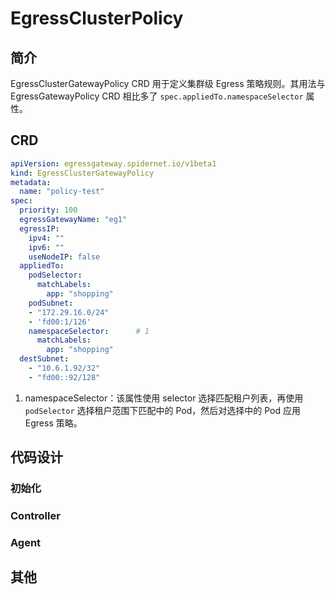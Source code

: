 # EgressClusterPolicy

## 简介

EgressClusterGatewayPolicy CRD 用于定义集群级 Egress 策略规则。其用法与 EgressGatewayPolicy CRD 相比多了 `spec.appliedTo.namespaceSelector` 属性。

## CRD
```yaml
apiVersion: egressgateway.spidernet.io/v1beta1
kind: EgressClusterGatewayPolicy
metadata:
  name: "policy-test"
spec:
  priority: 100             
  egressGatewayName: "eg1"
  egressIP:
    ipv4: ""                            
    ipv6: ""
    useNodeIP: false
  appliedTo:
    podSelector:
      matchLabels:
        app: "shopping"
    podSubnet:
    - "172.29.16.0/24"
    - 'fd00:1/126'
    namespaceSelector:      # 1
      matchLabels:
        app: "shopping"
  destSubnet:
    - "10.6.1.92/32"
    - "fd00::92/128"
```

1. namespaceSelector：该属性使用 selector 选择匹配租户列表，再使用 `podSelector` 选择租户范围下匹配中的 Pod，然后对选择中的 Pod 应用 Egress 策略。

## 代码设计

### 初始化

### Controller

### Agent

## 其他